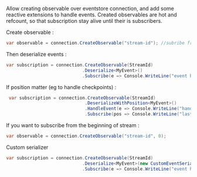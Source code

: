 Allow creating observable over eventstore connection, and add some reactive extensions to handle events. Created observables are hot and refcount, so that subscription stay alive until their is subscribers.

Create observable :

```csharp
var observable = connection.CreateObservable("stream-id"); //subribe from end of stream
```

Then deserialize events :

```csharp
var subscription = connection.CreateObservable(StreamId)
                             .Deserialize<MyEvent>()
                             .Subscribe(e => Console.WriteLine("event handled : " + e.ToString())
```

If position matter (eg to handle checkpoints) :

```csharp
 var subscription = connection.CreateObservable(StreamId)
                              .DeserializeWithPosition<MyEvent>()
                              .HandleEvent(e => Console.WriteLine("handled : " + e.ToString()))
                              .Subscribe(pos => Console.WriteLine("last position handled : " + pos));
```

If you want to subscribe from the beginning of stream :

```csharp
var observable = connection.CreateObservable("stream-id", 0);
```

Custom serializer

```csharp
var subscription = connection.CreateObservable(StreamId)
							 .Deserialize<MyEvent>(new CustomEventSerializer())
                      		 .Subscribe(e => Console.WriteLine("event handled : " + e.ToString())
```
